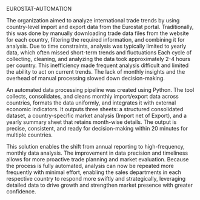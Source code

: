 EUROSTAT-AUTOMATION


The organization aimed to analyze international trade trends by using country-level import and export data from the Eurostat portal. Traditionally, this was done by manually downloading trade data files from the website for each country, filtering the required information, and combining it for analysis. Due to time constraints, analysis was typically limited to yearly data, which often missed short-term trends and fluctuations
Each cycle of collecting, cleaning, and analyzing the data took approximately 2-4 hours per country. This inefficiency made frequent analysis difficult and limited the ability to act on current trends. The lack of monthly insights and the overhead of manual processing slowed down decision-making.

An automated data processing pipeline was created using Python. The tool collects, consolidates, and cleans monthly import/export data across countries, formats the data uniformly, and integrates it with external economic indicators. It outputs three sheets: a structured consolidated dataset, a country-specific market analysis (Import net of Export), and a yearly summary sheet that retains month-wise details. The output is precise, consistent, and ready for decision-making within 20 minutes for multiple countries.

This solution enables the shift from annual reporting to high-frequency, monthly data analysis. The improvement in data precision and timeliness allows for more proactive trade planning and market evaluation. Because the process is fully automated, analysis can now be repeated more frequently with minimal effort, enabling the sales departments in each respective country to respond more swiftly and strategically, leveraging detailed data to drive growth and strengthen market presence with greater confidence.
